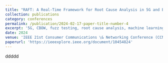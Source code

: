 ```yaml
---
title: "RAFT: A Real-Time Framework for Root Cause Analysis in 5G and Beyond Vulnerability Detection"
collection: publications
category: conferences
permalink: /publication/2024-02-17-paper-title-number-4
excerpt: '5G, CBOW, fuzz testing, root cause analysis, machine learning, vulnerability detection'
date: 2024
venue: 'IEEE 21st Consumer Communications \& Networking Conference (CCNC)'
paperurl: 'https://ieeexplore.ieee.org/document/10454824'
---
```


ddddd
